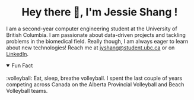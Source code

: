 <h1 align="center">
Hey there 👋, I'm Jessie Shang !
</h1>


I am a second-year computer engineering student at the University of British Columbia. I am passionate about data-driven projects and tackling problems in the biomedical field. Really though, I am always eager to learn about new technologies! Reach me at [jyshang@student.ubc.ca]( mailto:jyshang@student.ubc.ca) or on [LinkedIn](https://www.linkedin.com/in/shangjessie/).

<details open>
<summary>Fun Fact</summary>
<br>
	:volleyball: Eat, sleep, breathe volleyball. I spent the last couple of years competing across Canada on the Alberta Provincial Volleyball and Beach Volleyball teams. 

</details>

<!--
**jjessieshang/jjessieshang** is a ✨ _special_ ✨ repository because its `README.md` (this file) appears on your GitHub profile.

- 🔭 I’m currently working on ...
- 🌱 I’m currently learning ...
- 👯 I’m looking to collaborate on ...
- 🤔 I’m looking for help with ...
- 💬 Ask me about ...
- 📫 How to reach me: ...
- 😄 Pronouns: ...
- ⚡ Fun fact: ...
-->
